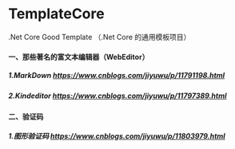# TemplateCore
.Net Core Good Template （.Net Core 的通用模板项目）
#### 一、那些著名的富文本编辑器（WebEditor）
##### 1.MarkDown                       https://www.cnblogs.com/jiyuwu/p/11791198.html
##### 2.Kindeditor                     https://www.cnblogs.com/jiyuwu/p/11797389.html
#### 二、验证码
##### 1.图形验证码                       https://www.cnblogs.com/jiyuwu/p/11803979.html